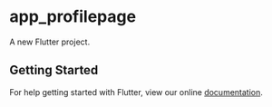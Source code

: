 # app_profilepage

A new Flutter project.

## Getting Started

For help getting started with Flutter, view our online
[documentation](https://flutter.io/).
